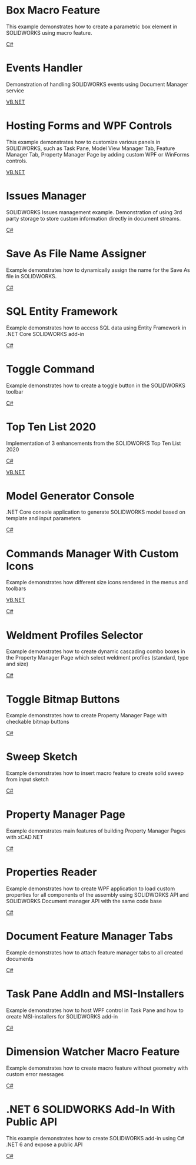 # Box Macro Feature

This example demonstrates how to create a parametric box element in SOLIDWORKS using macro feature.

[C#](ParametricBox/cs)

# Events Handler

Demonstration of handling SOLIDWORKS events using Document Manager service

[VB.NET](EventsHandler/vb)

# Hosting Forms and WPF Controls

This example demonstrates how to customize various panels in SOLIDWORKS, such as Task Pane, Model View Manager Tab, Feature Manager Tab, Property Manager Page by adding custom WPF or WinForms controls.

[VB.NET](FormsAndWpfControls/vb)

# Issues Manager

SOLIDWORKS Issues management example. Demonstration of using 3rd party storage to store custom information directly in document streams.

[C#](IssuesManager/cs)

# Save As File Name Assigner

Example demonstrates how to dynamically assign the name for the Save As file in SOLIDWORKS.

[C#](PropertyAsFileName/cs)

# SQL Entity Framework

Example demonstrates how to access SQL data using Entity Framework in .NET Core SOLIDWORKS add-in

[C#](SqlDbEfNetCore/cs)

# Toggle Command

Example demonstrates how to create a toggle button in the SOLIDWORKS toolbar

[C#](ToggleCommand/cs)

# Top Ten List 2020

Implementation of 3 enhancements from the SOLIDWORKS Top Ten List 2020

[C#](TopTenList2020/cs)

[VB.NET](TopTenList2020/vb)

# Model Generator Console

.NET Core console application to generate SOLIDWORKS model based on template and input parameters

[C#](ModelGeneratorConsole/cs)

# Commands Manager With Custom Icons

Example demonstrates how different size icons rendered in the menus and toolbars

[VB.NET](CommandGroupIcons/vb)

[C#](CommandGroupIcons/cs)

# Weldment Profiles Selector

Example demonstrates how to create dynamic cascading combo boxes in the Property Manager Page which select weldment profiles (standard, type and size)

[C#](WeldmentProfilesSelector/cs)

# Toggle Bitmap Buttons

Example demonstrates how to create Property Manager Page with checkable bitmap buttons

[C#](PMPageToggleBitmapButtons/cs)

# Sweep Sketch

Example demonstrates how to insert macro feature to create solid sweep from input sketch

[C#](SweepSketch/cs)

# Property Manager Page

Example demonstrates main features of building Property Manager Pages with xCAD.NET

[C#](PMPage/cs)

# Properties Reader

Example demonstrates how to create WPF application to load custom properties for all components of the assembly using SOLIDWORKS API and SOLIDWORKS Document manager API with the same code base

[C#](PropertiesReader/cs)

# Document Feature Manager Tabs

Example demonstrates how to attach feature manager tabs to all created documents

[C#](DocumentFeatureTabs/cs)

# Task Pane AddIn and MSI-Installers

Example demonstrates how to host WPF control in Task Pane and how to create MSI-installers for SOLIDWORKS add-in

[C#](TaskPaneAddIn/cs)

# Dimension Watcher Macro Feature

Example demonstrates how to create macro feature without geometry with custom error messages

[C#](DimensionWatcher/cs)

# .NET 6 SOLIDWORKS Add-In With Public API

This example demonstrates how to create SOLIDWORKS add-in using C# .NET 6 and expose a public API

[C#](AddInApiNet6/cs)